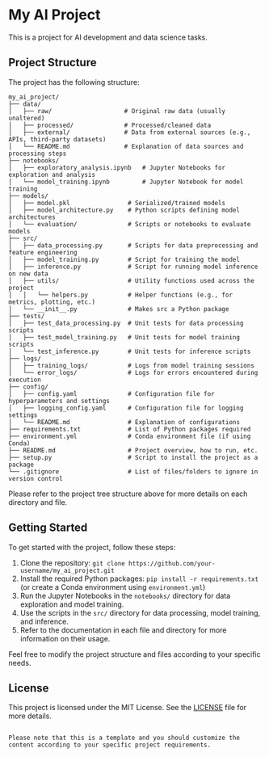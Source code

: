 # My AI Project

This is a project for AI development and data science tasks.

## Project Structure

The project has the following structure:

```
my_ai_project/
├── data/
│   ├── raw/                    # Original raw data (usually unaltered)
│   ├── processed/              # Processed/cleaned data
│   ├── external/               # Data from external sources (e.g., APIs, third-party datasets)
│   └── README.md               # Explanation of data sources and processing steps
├── notebooks/
│   ├── exploratory_analysis.ipynb   # Jupyter Notebooks for exploration and analysis
│   └── model_training.ipynb         # Jupyter Notebook for model training
├── models/
│   ├── model.pkl                # Serialized/trained models
│   ├── model_architecture.py    # Python scripts defining model architectures
│   └── evaluation/              # Scripts or notebooks to evaluate models
├── src/
│   ├── data_processing.py       # Scripts for data preprocessing and feature engineering
│   ├── model_training.py        # Script for training the model
│   ├── inference.py             # Script for running model inference on new data
│   ├── utils/                   # Utility functions used across the project
│   │   └── helpers.py           # Helper functions (e.g., for metrics, plotting, etc.)
│   └── __init__.py              # Makes src a Python package
├── tests/
│   ├── test_data_processing.py  # Unit tests for data processing scripts
│   ├── test_model_training.py   # Unit tests for model training scripts
│   └── test_inference.py        # Unit tests for inference scripts
├── logs/
│   ├── training_logs/           # Logs from model training sessions
│   └── error_logs/              # Logs for errors encountered during execution
├── config/
│   ├── config.yaml              # Configuration file for hyperparameters and settings
│   ├── logging_config.yaml      # Configuration file for logging settings
│   └── README.md                # Explanation of configurations
├── requirements.txt             # List of Python packages required
├── environment.yml              # Conda environment file (if using Conda)
├── README.md                    # Project overview, how to run, etc.
├── setup.py                     # Script to install the project as a package
└── .gitignore                   # List of files/folders to ignore in version control
```

Please refer to the project tree structure above for more details on each directory and file.

## Getting Started

To get started with the project, follow these steps:

1. Clone the repository: `git clone https://github.com/your-username/my_ai_project.git`
2. Install the required Python packages: `pip install -r requirements.txt` (or create a Conda environment using `environment.yml`)
3. Run the Jupyter Notebooks in the `notebooks/` directory for data exploration and model training.
4. Use the scripts in the `src/` directory for data processing, model training, and inference.
5. Refer to the documentation in each file and directory for more information on their usage.

Feel free to modify the project structure and files according to your specific needs.

## License

This project is licensed under the MIT License. See the [LICENSE](./LICENSE) file for more details.
```

Please note that this is a template and you should customize the content according to your specific project requirements.